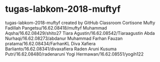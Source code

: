 # tugas-labkom-2018-muftyf
tugas-labkom-2018-muftyf created by GitHub Classroom
Cortisone
Mufty Fadillah Pangetsu/16.62.08418/muftyf
Muhammad Aqsha/16.62.08429/shito27
Tiara Agustin/16.62.08542/Tiaraagustin
Abda Nurhaqi/16.62.08273/abdanur
Muhammad Farhan Fauzan pratama/16.62.08434/FarhanKL
Diva Xafiera Barlianto/16.62.08341/divaxafiera
Raden Aruni Kusuma Putri/16.62.08480/radenaruni
Yogi Hermawan/16.62.08551/yogih122
